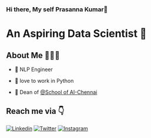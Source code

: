 ### Hi there, My self Prasanna Kumar👋


# An Aspiring Data Scientist 🚀 

## About Me 🤷🏻‍♂️

* 📱 NLP Engineer

* 🐶 love to work in Python

* 🚀 Dean of [@School of AI-Chennai](https://github.com/SoaiChennai)




<!-- * 🤓 UI/UX Designer

* 😌 Founder of [@TheCodeMonks](https://github.com/TheCodeMonks) Open Source Organisation

* 🐶 Creator of Blue Cross Of India App

* 📸 Tech Youtuber 

* 📝 Open Source Contributor -->


## 


## Reach me via 👇

[![Linkedin](https://img.shields.io/badge/LinkedIn-blue.svg?style=for-the-badge&logo=linkedin)](https://www.linkedin.com/in/vpkprasanna/)
[![Twitter](https://img.shields.io/badge/Twitter-skyblue.svg?style=for-the-badge&logo=twitter)](https://twitter.com/VpkPrasanna)
[![Instagram](https://img.shields.io/badge/Instagram-gray.svg?style=for-the-badge&logo=instagram)](https://www.instagram.com/its_vpk/)
<!-- [![Dribbble](https://img.shields.io/badge/Dribbble-pink.svg?style=for-the-badge&logo=dribbble)](https://dribbble.com/spikeysanju)
[![Dev.to](https://img.shields.io/badge/Dev.to-black.svg?style=for-the-badge&logo=dev)](https://dev.to/sanjay_spikey) -->


